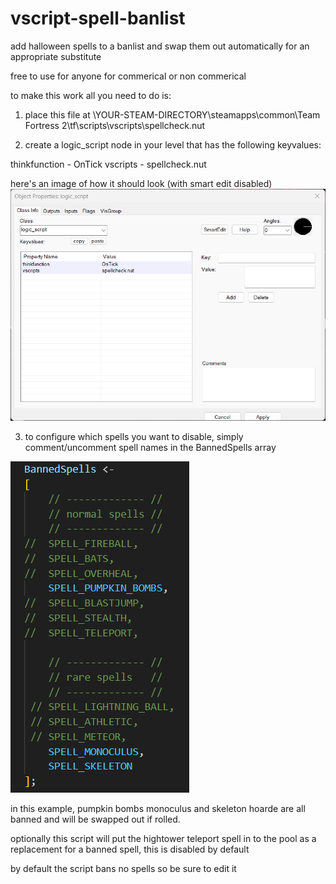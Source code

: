 # vscript-spell-banlist
 add halloween spells to a banlist and swap them out automatically for an appropriate substitute

free to use for anyone for commerical or non commerical

to make this work all you need to do is:

1) place this file at \YOUR-STEAM-DIRECTORY\steamapps\common\Team Fortress 2\tf\scripts\vscripts\spellcheck.nut

2) create a logic_script node in your level that has the following keyvalues:

thinkfunction - OnTick
vscripts      - spellcheck.nut

here's an image of how it should look (with smart edit disabled)
![a screenshot of object properties describing the above configuration](image.png)

3) to configure which spells you want to disable, simply comment/uncomment spell names in the BannedSpells array

![Alt text](image-1.png)

in this example, pumpkin bombs monoculus and skeleton hoarde are all banned and will be swapped out if rolled.

optionally this script will put the hightower teleport spell in to the pool as a replacement for a banned spell, this is disabled by default

by default the script bans no spells so be sure to edit it
